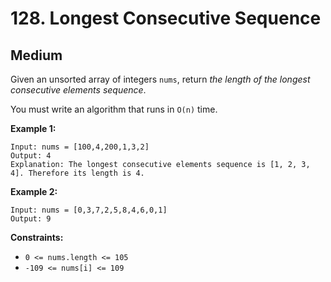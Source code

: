 # 128. Longest Consecutive Sequence

## Medium

Given an unsorted array of integers `nums`, return _the length of the longest consecutive elements sequence_.

You must write an algorithm that runs in `O(n)` time.

**Example 1:**

```text
Input: nums = [100,4,200,1,3,2]
Output: 4
Explanation: The longest consecutive elements sequence is [1, 2, 3, 4]. Therefore its length is 4.
```

**Example 2:**

```text
Input: nums = [0,3,7,2,5,8,4,6,0,1]
Output: 9
```

**Constraints:**

- `0 <= nums.length <= 105`
- `-109 <= nums[i] <= 109`
